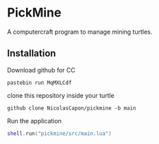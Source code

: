# PickMine

A computercraft program to manage mining turtles.

## Installation

Download github for CC
```
pastebin run MqMXLCdf
```

clone this repository inside your turtle
```
github clone NicolasCapon/pickmine -b main
```

Run the application
```lua
shell.run("pickmine/src/main.lua")
```

